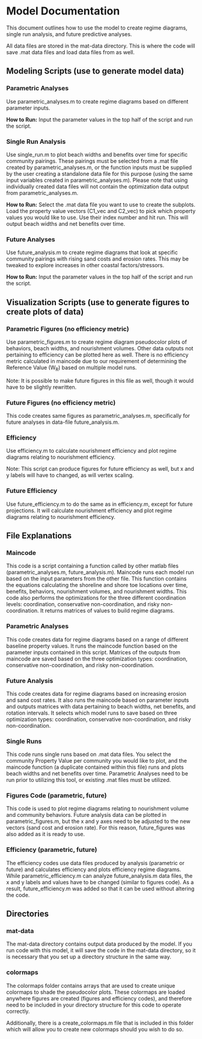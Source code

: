 # Model Documentation
This document outlines how to use the model to create regime diagrams, single run analysis, and future predictive analyses. 

All data files are stored in the mat-data directory. This is where the code will save .mat data files and load data files from as well.

## Modeling Scripts (use to generate model data)
### Parametric Analyses
Use parametric_analyses.m to create regime diagrams based on different parameter inputs. 

**How to Run:** Input the parameter values in the top half of the script and run the script.

### Single Run Analysis
Use single_run.m to plot beach widths and benefits over time for specific community pairings. These pairings must be selected from a .mat file created by parametric_analyses.m, or the function inputs must be supplied by the user creating a standalone data file for this purpose (using the same input variables created in parametric_analyses.m). Please note that using individually created data files will not contain the optimization data output from parametric_analyses.m.

**How to Run:** Select the .mat data file you want to use to create the subplots. Load the property value vectors (C1_vec and C2_vec) to pick which property values you would like to use. Use their index number and hit run. This will output beach widths and net benefits over time.

### Future Analyses
Use future_analysis.m to create regime diagrams that look at specific community pairings with rising sand costs and erosion rates. This may be tweaked to explore increases in other coastal factors/stressors.  

**How to Run:** Input the parameter values in the top half of the script and run the script.

## Visualization Scripts (use to generate figures to create plots of data)
### Parametric Figures (no efficiency metric) 
Use parametric_figures.m to create regime diagram pseudocolor plots of behaviors, beach widths, and nourishment volumes. Other data outputs not pertaining to efficiency can be plotted here as well. There is no efficiency metric calculated in maincode due to our requirement of determining the Reference Value (W<sub>R</sub>) based on multiple model runs. 

Note: It is possible to make future figures in this file as well, though it would have to be slightly rewritten.

### Future Figures (no efficiency metric) 

This code creates same figures as parametric_analyses.m, specifically for future analyses in data-file future_analysis.m.

### Efficiency
Use efficiency.m to calculate nourishment efficiency and plot regime diagrams relating to nourishment efficiency. 

Note: This script can produce figures for future efficiency as well, but x and y labels will have to changed, as will vertex scaling.

### Future Efficiency
Use future_efficiency.m to do the same as in efficiency.m, except for future projections. It will calculate nourishment efficiency and plot regime diagrams relating to nourishment efficiency. 

## File Explanations
### Maincode
This code is a script containing a function called by other matlab files (parametric_analyses.m, future_analysis.m). Maincode runs each model run based on the input parameters from the other file. This function contains the equations calculating the shoreline and shore toe locations over time, benefits, behaviors, nourishment volumes, and nourishment widths. This code also performs the optimizations for the three different coordination levels: coordination, conservative non-coordination, and risky non-coordination. It returns matrices of values to build regime diagrams. 

### Parametric Analyses
This code creates data for regime diagrams based on a range of different baseline property values. It runs the maincode function based on the parameter inputs contained in this script. Matrices of the outputs from maincode are saved based on the three optimization types: coordination, conservative non-coordination, and risky non-coordination.

### Future Analysis
This code creates data for regime diagrams based on increasing erosion and sand cost rates. It also runs the maincode based on parameter inputs and outputs matrices with data pertaining to beach widths, net benefits, and rotation intervals. It selects which model runs to save based on three optimization types: coordination, conservative non-coordination, and risky non-coordination.

### Single Runs
This code runs single runs based on .mat data files. You select the community Property Value per community you would like to plot, and the maincode function (a duplicate contained within this file) runs and plots beach widths and net benefits over time. Parametric Analyses need to be run prior to utilizing this tool, or existing .mat files must be utilized.

### Figures Code (parametric, future)
This code is used to plot regime diagrams relating to nourishment volume and community behaviors. Future analysis data can be plotted in parametric_figures.m, but the x and y axes need to be adjusted to the new vectors (sand cost and erosion rate). For this reason, future_figures was also added as it is ready to use.

### Efficiency (parametric, future)
The efficiency codes use data files produced by analysis (parametric or future) and calculates efficiency and plots efficiency regime diagrams. While parametric_efficiency.m can analyze future_analysis.m data files, the x and y labels and values have to be changed (similar to figures code). As a result, future_efficiency.m was added so that it can be used without altering the code.

## Directories
### mat-data
The mat-data directory contains output data produced by the model. If you run code with this model, it will save the code in the mat-data directory, so it is necessary that you set up a directory structure in the same way.

### colormaps
The colormaps folder contains arrays that are used to create unique colormaps to shade the pseudocolor plots. These colormaps are loaded anywhere figures are created (figures and efficiency codes), and therefore need to be included in your directory structure for this code to operate correctly. 

Additionally, there is a create_colormaps.m file that is included in this folder which will allow you to create new colormaps should you wish to do so.

